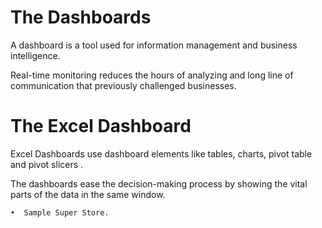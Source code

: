 # The Dashboards

A dashboard is a tool used for information management and business intelligence.

Real-time monitoring reduces the hours of analyzing and long line of communication that previously challenged businesses.

# The Excel Dashboard

Excel Dashboards use dashboard elements like tables, charts, pivot table and pivot slicers .

The dashboards ease the decision-making process by showing the vital parts of the data in the same window.

    •  Sample Super Store.
